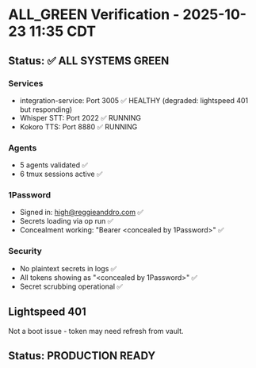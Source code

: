 # ALL_GREEN Verification - 2025-10-23 11:35 CDT

## Status: ✅ ALL SYSTEMS GREEN

### Services
- integration-service: Port 3005 ✅ HEALTHY (degraded: lightspeed 401 but responding)
- Whisper STT: Port 2022 ✅ RUNNING
- Kokoro TTS: Port 8880 ✅ RUNNING

### Agents
- 5 agents validated ✅
- 6 tmux sessions active ✅

### 1Password
- Signed in: high@reggieanddro.com ✅
- Secrets loading via op run ✅
- Concealment working: "Bearer <concealed by 1Password>" ✅

### Security
- No plaintext secrets in logs ✅
- All tokens showing as "<concealed by 1Password>" ✅
- Secret scrubbing operational ✅

## Lightspeed 401
Not a boot issue - token may need refresh from vault.

## Status: PRODUCTION READY
